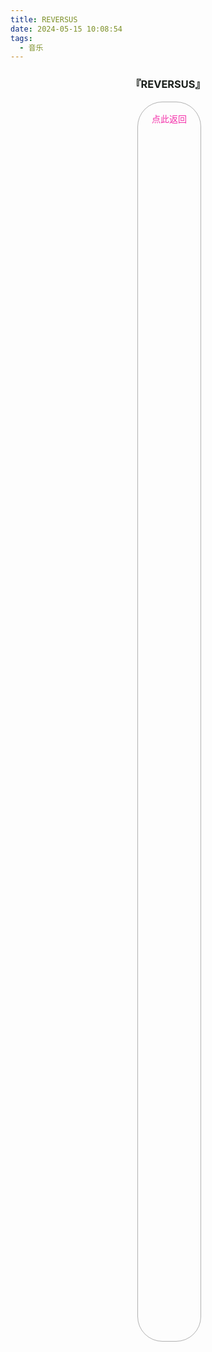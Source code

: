 ```yaml
---
title: REVERSUS
date: 2024-05-15 10:08:54
tags: 
  - 音乐
---
```

<div id="albums">
    <div id="ELECTROCUTICA">
        <h3 style="text-align:center">
            <font color="#1C211D">『REVERSUS』</font>
        </h3>
        <div>
            <link rel="stylesheet" href="/js/APlayer.min.css">
            <div id="aplayer"></div>
            <script src="/js/APlayer.min.js"></script>
        </div>
        <script>
            const ap = new APlayer({
                container: document.getElementById('aplayer'),
                mini: false,
                autoplay: false,
                theme: '#1C211D',
                loop: 'all',
                order: 'random',
                preload: 'auto',
                volume: 0.3,
                mutex: true,
                listFolded: false,
                listMaxHeight: 90,
                audio: [
                    {
                        name: 'Reversus',
                        artist: 'ELECTROCUTICA/ルシュカ',
                        url: 'https://github.com/Resalia/music2/raw/master/ELECTROCUTICA/REVERSUS/01.Reversus.flac',
                        cover: '/images/REVERSUS.jpg'
                    },
                    {
                        name: 'fluctus fractus',
                        artist: 'ELECTROCUTICA',
                        url: 'https://github.com/Resalia/music2/raw/master/ELECTROCUTICA/REVERSUS/02.fluctus%20fractus.flac',
                        cover: '/images/REVERSUS.jpg'
                    },
                    {
                        name: 'Melaleuca',
                        artist: 'ELECTROCUTICA',
                        url: 'https://github.com/Resalia/music2/raw/master/ELECTROCUTICA/REVERSUS/03.Melaleuca.flac',
                        cover: '/images/REVERSUS.jpg'
                    },
                    {
                        name: "Illusionika",
                        artist: 'ELECTROCUTICA/やなぎなぎ',
                        url: "https://github.com/Resalia/music2/raw/master/ELECTROCUTICA/REVERSUS/04.Illusionika.flac",
                        cover: '/images/REVERSUS.jpg'
                    },
                    {
                        name: '#006F86',
                        artist: 'ELECTROCUTICA/ルシュカ',
                        url: 'https://github.com/Resalia/music2/raw/master/ELECTROCUTICA/REVERSUS/05.%23006F86.flac',
                        cover: '/images/REVERSUS.jpg'
                    },
                    {
                        name: 'vice versa',
                        artist: 'ELECTROCUTICA',
                        url: 'https://github.com/Resalia/music2/raw/master/ELECTROCUTICA/REVERSUS/06.vice%20versa.flac',
                        cover: '/images/REVERSUS.jpg'
                    },
                    {
                        name: 'Triplaneta',
                        artist: 'ELECTROCUTICA',
                        url: 'https://github.com/Resalia/music2/raw/master/ELECTROCUTICA/REVERSUS/07.Triplaneta.flac',
                        cover: '/images/REVERSUS.jpg'
                    },
                    {
                        name: 'Lullaby',
                        artist: 'ELECTROCUTICA',
                        url: 'https://github.com/Resalia/music2/raw/master/ELECTROCUTICA/REVERSUS/08.Lullaby.flac',
                        cover: '/images/REVERSUS.jpg'
                    }
                ]
            });
        </script>
    </div>
</div>

<div id="back-bottom">
    <a href="/posts/resalia的音乐藏馆/">
    <div class="link">
      <div class="content">
        点此返回
      </div>
    </div>
    </a>
</div>

<style>
  #back-bottom {
    text-align:center;
    .link {
      display: inline-block;
      padding: 8px 14px 8px 14px;
      border: 0.5px solid rgba(0,0,0,0.3);
      border-radius: 40px;
      margin-right: -4px;
      margin-bottom: 5px;
    }
    .content {
      float: right;
      display: flex;
      margin: 8px 8px 8px 8px;
      height: 50%;
      background: linear-gradient(#f52fa9,#3191d6);
      -webkit-background-clip: text;
      color: transparent;
    }
    .link:hover {
      box-shadow: 0 0 10px 1px rgba(0,0,0,0.2);
    }
  }
</style>